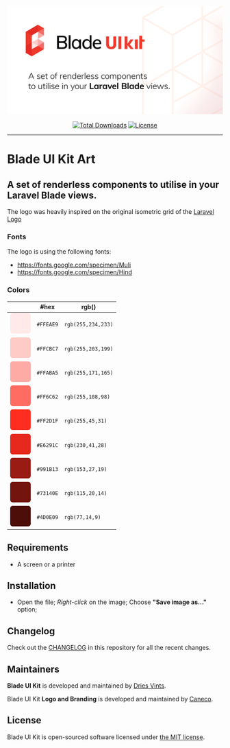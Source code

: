 <p align="center">
    <img src="/socialcard.png" width="1280" title="Social Card Blade UI Kit">
    <p align="center">
        <a href="https://packagist.org/packages/blade-ui-kit/art"><img alt="Total Downloads" src="https://img.shields.io/packagist/dt/blade-ui-kit/art"></a>
        <a href="https://packagist.org/packages/blade-ui-kit/art"><img alt="License" src="https://img.shields.io/packagist/l/pestphp/dust"></a>
    </p>
</p>

------

# Blade UI Kit Art

## A set of renderless components to utilise in your Laravel Blade views.

The logo was heavily inspired on the original isometric grid of the [Laravel Logo](http://github.com/laravel/art)

### Fonts

The logo is using the following fonts:

- https://fonts.google.com/specimen/Muli
- https://fonts.google.com/specimen/Hind

### Colors

|                     |#hex     |rgb()             |
|---                  |---      |---               |
|![100](/palette/100.png)|`#FFEAE9`|`rgb(255,234,233)`|
|![200](/palette/200.png)|`#FFCBC7`|`rgb(255,203,199)`|
|![300](/palette/300.png)|`#FFABA5`|`rgb(255,171,165)`|
|![400](/palette/400.png)|`#FF6C62`|`rgb(255,108,98)` |
|![500](/palette/500.png)|`#FF2D1F`|`rgb(255,45,31)`  |
|![600](/palette/600.png)|`#E6291C`|`rgb(230,41,28)`  |
|![700](/palette/700.png)|`#991B13`|`rgb(153,27,19)`  |
|![800](/palette/800.png)|`#73140E`|`rgb(115,20,14)`  |
|![900](/palette/900.png)|`#4D0E09`|`rgb(77,14,9)`    |



## Requirements

- A screen or a printer



## Installation

- Open the file; *Right-click* on the image; Choose **"Save image as…"** option;



## Changelog

Check out the [CHANGELOG](CHANGELOG.md) in this repository for all the recent changes.



## Maintainers

**Blade UI Kit** is developed and maintained by [Dries Vints](https://driesvints.com).

Blade UI Kit **Logo and Branding** is developed and maintained by [Caneco](https://caneco.dev).



## License

Blade UI Kit is open-sourced software licensed under [the MIT license](LICENSE.md).
